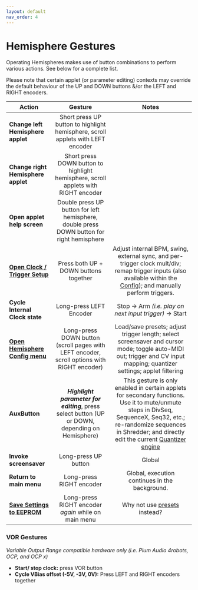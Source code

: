 ```yaml
---
layout: default
nav_order: 4
---
```

# Hemisphere Gestures

Operating Hemispheres makes use of button combinations to perform various actions. See below for a complete list.

Please note that certain applet (or parameter editing) contexts may override the default behaviour of the UP and DOWN buttons &/or the LEFT and RIGHT encoders.


| Action                                          |                                             Gesture                                              |                                                                                                             Notes                                                                                                              |
| ----------------------------------------------- |:------------------------------------------------------------------------------------------------:|:------------------------------------------------------------------------------------------------------------------------------------------------------------------------------------------------------------------------------:|
| **Change left Hemisphere applet**               |         Short press UP button to highlight hemisphere, scroll applets with LEFT encoder          |                                                                                                                                                                                                                                |
| **Change right Hemisphere applet**              |        Short press DOWN button to highlight hemisphere, scroll applets with RIGHT encoder        |                                                                                                                                                                                                                                |
| **Open applet help screen**                     |    Double press UP button for left hemisphere, double press DOWN button for right hemisphere     |                                                                                                                                                                                                                                |
| **[Open Clock / Trigger Setup](Clock-Setup)** |                              Press both UP + DOWN buttons together                               |                   Adjust internal BPM, swing, external sync, and per-trigger clock mult/div; remap trigger inputs (also available within the [Config](Hemisphere-Config)); and manually perform triggers.                    |
| **Cycle Internal Clock state**                  |                                     Long-press LEFT Encoder                                      |                                                                                       Stop -> Arm _(i.e. play on next input trigger)_ -> Start                                                                                        |
| **[Open Hemisphere Config menu](Hemisphere-Config)**    |    Long-press DOWN button (scroll pages with LEFT encoder, scroll options with RIGHT encoder)    |                             Load/save presets; adjust trigger length; select screensaver and cursor mode; toggle auto-MIDI out; trigger and CV input mapping; quantizer settings; applet filtering                             |
| **AuxButton**                                   | _**Highlight parameter for editing**_, press select button (UP or DOWN, depending on Hemisphere) | This gesture is only enabled in certain applets for secondary functions. Use it to mute/unmute steps in DivSeq, SequenceX, Seq32, etc.; re-randomize sequences in Shredder; and directly edit the current [Quantizer engine](Hemisphere-Quantizer-Setup) |
| **Invoke screensaver**                          |                                       Long-press UP button                                       |                                                                                                             Global                                                                                                             |
| **Return to main menu**                         |                                     Long-press RIGHT encoder                                     |                                                                                         Global, execution continues in the background.                                                                                         |
| **[Save Settings to EEPROM](Saving-State)**    |                       Long-press RIGHT encoder _again_ while on main menu                        |       Why not use [presets](Hemisphere-Config#presets-floating-menu) instead? |

### VOR Gestures
_Variable Output Range compatible hardware only (i.e. Plum Audio 4robots, OCP, and OCP x)_
* **Start/ stop clock:** press VOR button
* **Cycle VBias offset (-5V, -3V, 0V):** Press LEFT and RIGHT encoders together
